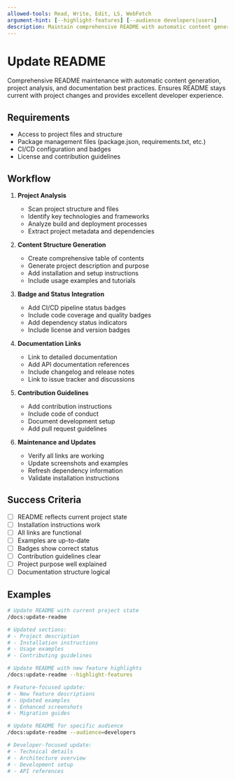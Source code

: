 ```yaml
---
allowed-tools: Read, Write, Edit, LS, WebFetch
argument-hint: [--highlight-features] [--audience developers|users]
description: Maintain comprehensive README with automatic content generation, project analysis, and documentation best practices
---
```


# Update README

Comprehensive README maintenance with automatic content generation, project analysis, and documentation best practices. Ensures README stays current with project changes and provides excellent developer experience.

## Requirements

- Access to project files and structure
- Package management files (package.json, requirements.txt, etc.)
- CI/CD configuration and badges
- License and contribution guidelines

## Workflow

1. **Project Analysis**

   - Scan project structure and files
   - Identify key technologies and frameworks
   - Analyze build and deployment processes
   - Extract project metadata and dependencies

2. **Content Structure Generation**

   - Create comprehensive table of contents
   - Generate project description and purpose
   - Add installation and setup instructions
   - Include usage examples and tutorials

3. **Badge and Status Integration**

   - Add CI/CD pipeline status badges
   - Include code coverage and quality badges
   - Add dependency status indicators
   - Include license and version badges

4. **Documentation Links**

   - Link to detailed documentation
   - Add API documentation references
   - Include changelog and release notes
   - Link to issue tracker and discussions

5. **Contribution Guidelines**

   - Add contribution instructions
   - Include code of conduct
   - Document development setup
   - Add pull request guidelines

6. **Maintenance and Updates**
   - Verify all links are working
   - Update screenshots and examples
   - Refresh dependency information
   - Validate installation instructions

## Success Criteria

- [ ] README reflects current project state
- [ ] Installation instructions work
- [ ] All links are functional
- [ ] Examples are up-to-date
- [ ] Badges show correct status
- [ ] Contribution guidelines clear
- [ ] Project purpose well explained
- [ ] Documentation structure logical

## Examples

```bash
# Update README with current project state
/docs:update-readme

# Updated sections:
# - Project description
# - Installation instructions
# - Usage examples
# - Contributing guidelines
```

```bash
# Update README with new feature highlights
/docs:update-readme --highlight-features

# Feature-focused update:
# - New feature descriptions
# - Updated examples
# - Enhanced screenshots
# - Migration guides
```

```bash
# Update README for specific audience
/docs:update-readme --audience=developers

# Developer-focused update:
# - Technical details
# - Architecture overview
# - Development setup
# - API references
```

